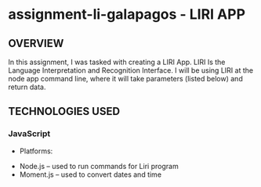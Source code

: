 # assignment-li-galapagos - LIRI APP

## **OVERVIEW**

In this assignment, I was tasked with creating a LIRI App. LIRI Is the Language Interpretation and Recognition Interface. I will be using LIRI at the node app command line, where it will take parameters (listed below) and return data. 

## **TECHNOLOGIES USED**

### **JavaScript**
* Platforms:
- Node.js – used to run commands for Liri program
- Moment.js – used to convert dates and time
